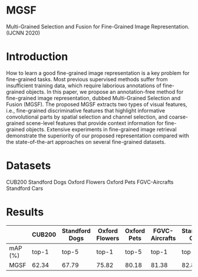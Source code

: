 # MGSF
Multi-Grained Selection and Fusion for Fine-Grained Image Representation.(IJCNN 2020)

# Introduction
How to learn a good fine-grained image representation is a key problem for fine-grained tasks. Most previous supervised methods suffer from insufficient training data, which require laborious annotations of fine-grained objects. In this paper, we propose an annotation-free method for fine-grained image representation, dubbed Multi-Grained Selection and Fusion (MGSF). The proposed MGSF extracts two types of visual features, i.e., fine-grained discriminative features that highlight informative convolutional parts by spatial selection and channel selection, and coarse-grained scene-level features that provide context information for fine-grained objects. Extensive experiments in fine-grained image retrieval demonstrate the superiority of our proposed representation compared with the state-of-the-art approaches on several fine-grained datasets.

# Datasets
CUB200 
Standford Dogs 
Oxford Flowers 
Oxford Pets 
FGVC-Aircrafts 
Standford Cars

# Results
|  | CUB200        | Standford Dogs | Oxford Flowers | Oxford Pets   | FGVC\-Aircrafts | Standford Cars |
|-----------|---------------|----------------|----------------|---------------|-----------------|----------------|
|  mAP \(%\)| top\-1 |top\-5 | top\-1| top\-5  | top\-1| top\-5  | top\-1| top\-5 | top\-1 |top\-5   | top\-1| top\-5  |
| MGSF      | 62\.34 |67\.79 | 75\.82| 80\.18  | 81\.38| 82\.89    | 88\.80 |90\.60   | 52\.69 |58\.31   | 39\.14| 46\.16  |

